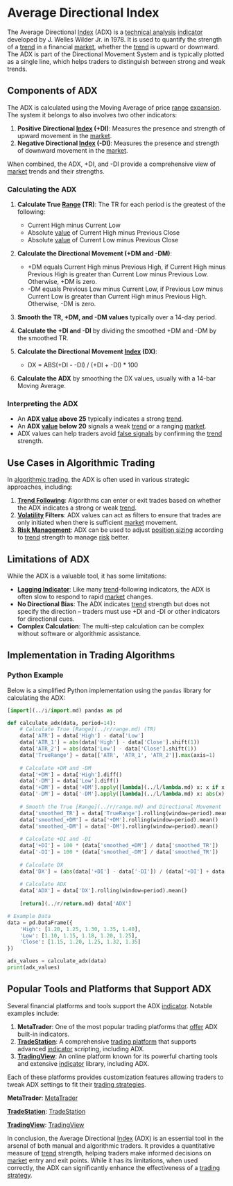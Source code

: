# Average Directional Index

The Average Directional [Index](../i/index_instrument.md) (ADX) is a [technical analysis](../t/technical_analysis.md) [indicator](../i/indicator.md) developed by J. Welles Wilder Jr. in 1978. It is used to quantify the strength of a [trend](../t/trend.md) in a financial [market](../m/market.md), whether the [trend](../t/trend.md) is upward or downward. The ADX is part of the Directional Movement System and is typically plotted as a single line, which helps traders to distinguish between strong and weak trends.

## Components of ADX

The ADX is calculated using the Moving Average of price [range](../r/range.md) [expansion](../e/expansion.md). The system it belongs to also involves two other indicators:

1. **Positive Directional [Index](../i/index_instrument.md) (+DI)**: Measures the presence and strength of upward movement in the [market](../m/market.md).
2. **Negative Directional [Index](../i/index_instrument.md) (-DI)**: Measures the presence and strength of downward movement in the [market](../m/market.md).

When combined, the ADX, +DI, and -DI provide a comprehensive view of [market](../m/market.md) trends and their strengths.

### Calculating the ADX

1. **Calculate True [Range](../r/range.md) (TR)**: The TR for each period is the greatest of the following:
    - Current High minus Current Low
    - Absolute [value](../v/value.md) of Current High minus Previous Close
    - Absolute [value](../v/value.md) of Current Low minus Previous Close

2. **Calculate the Directional Movement (+DM and -DM)**:
    - +DM equals Current High minus Previous High, if Current High minus Previous High is greater than Current Low minus Previous Low. Otherwise, +DM is zero.
    - -DM equals Previous Low minus Current Low, if Previous Low minus Current Low is greater than Current High minus Previous High. Otherwise, -DM is zero.

3. **Smooth the TR, +DM, and -DM values** typically over a 14-day period.

4. **Calculate the +DI and -DI** by dividing the smoothed +DM and -DM by the smoothed TR.

5. **Calculate the Directional Movement [Index](../i/index_instrument.md) (DX)**:
    - DX = ABS(+DI - -DI) / (+DI + -DI) * 100

6. **Calculate the ADX** by smoothing the DX values, usually with a 14-bar Moving Average.

### Interpreting the ADX

- An **ADX [value](../v/value.md) above 25** typically indicates a strong [trend](../t/trend.md).
- An **ADX [value](../v/value.md) below 20** signals a weak [trend](../t/trend.md) or a ranging [market](../m/market.md).
- ADX values can help traders avoid [false signals](../f/false_signals_in_trading.md) by confirming the [trend](../t/trend.md) strength.

## Use Cases in Algorithmic Trading

In [algorithmic trading](../a/algorithmic_trading.md), the ADX is often used in various strategic approaches, including:

1. **[Trend Following](../t/trend_following.md)**: Algorithms can enter or exit trades based on whether the ADX indicates a strong or weak [trend](../t/trend.md).
2. **[Volatility](../v/volatility.md) Filters**: ADX values can act as filters to ensure that trades are only initiated when there is sufficient [market](../m/market.md) movement.
3. **[Risk Management](../r/risk_management.md)**: ADX can be used to adjust [position sizing](../p/position_sizing.md) according to [trend](../t/trend.md) strength to manage [risk](../r/risk.md) better.

## Limitations of ADX

While the ADX is a valuable tool, it has some limitations:

- **[Lagging Indicator](../l/lagging_indicator.md)**: Like many [trend](../t/trend.md)-following indicators, the ADX is often slow to respond to rapid [market](../m/market.md) changes.
- **No Directional Bias**: The ADX indicates [trend](../t/trend.md) strength but does not specify the direction – traders must use +DI and -DI or other indicators for directional cues.
- **Complex Calculation**: The multi-step calculation can be complex without software or algorithmic assistance.

## Implementation in Trading Algorithms

### Python Example

Below is a simplified Python implementation using the `pandas` library for calculating the ADX:

```python
[import](../i/import.md) pandas as pd

def calculate_adx(data, period=14):
    # Calculate True [Range](../r/range.md) (TR)
    data['ATR'] = data['High'] - data['Low']
    data['ATR_1'] = abs(data['High'] - data['Close'].shift(1))
    data['ATR_2'] = abs(data['Low'] - data['Close'].shift(1))
    data['TrueRange'] = data[['ATR', 'ATR_1', 'ATR_2']].max(axis=1)
    
    # Calculate +DM and -DM
    data['+DM'] = data['High'].diff()
    data['-DM'] = data['Low'].diff()
    data['+DM'] = data['+DM'].apply([lambda](../l/lambda.md) x: x if x > 0 else 0)
    data['-DM'] = data['-DM'].apply([lambda](../l/lambda.md) x: abs(x) if x < 0 else 0)
    
    # Smooth the True [Range](../r/range.md) and Directional Movement
    data['smoothed_TR'] = data['TrueRange'].rolling(window=period).mean()
    data['smoothed_+DM'] = data['+DM'].rolling(window=period).mean()
    data['smoothed_-DM'] = data['-DM'].rolling(window=period).mean()
    
    # Calculate +DI and -DI
    data['+DI'] = 100 * (data['smoothed_+DM'] / data['smoothed_TR'])
    data['-DI'] = 100 * (data['smoothed_-DM'] / data['smoothed_TR'])
    
    # Calculate DX
    data['DX'] = (abs(data['+DI'] - data['-DI']) / (data['+DI'] + data['-DI'])) * 100
    
    # Calculate ADX
    data['ADX'] = data['DX'].rolling(window=period).mean()
    
    [return](../r/return.md) data['ADX']

# Example Data
data = pd.DataFrame({
    'High': [1.20, 1.25, 1.30, 1.35, 1.40],
    'Low': [1.10, 1.15, 1.18, 1.20, 1.25],
    'Close': [1.15, 1.20, 1.25, 1.32, 1.35]
})

adx_values = calculate_adx(data)
print(adx_values)
```

## Popular Tools and Platforms that Support ADX

Several financial platforms and tools support the ADX [indicator](../i/indicator.md). Notable examples include:

1. **MetaTrader**: One of the most popular trading platforms that [offer](../o/offer.md) ADX built-in indicators.
2. **[TradeStation](../t/tradestation.md)**: A comprehensive [trading platform](../t/trading_platform.md) that supports advanced [indicator](../i/indicator.md) scripting, including ADX.
3. **[TradingView](../t/tradingview.md)**: An online platform known for its powerful charting tools and extensive [indicator](../i/indicator.md) library, including ADX.

Each of these platforms provides customization features allowing traders to tweak ADX settings to fit their [trading strategies](../t/trading_strategies.md).

**MetaTrader**: [MetaTrader](https://www.metatrader4.com/)

**[TradeStation](../t/tradestation.md)**: [TradeStation](https://www.tradestation.com/)

**[TradingView](../t/tradingview.md)**: [TradingView](https://www.tradingview.com/)

In conclusion, the Average Directional [Index](../i/index_instrument.md) (ADX) is an essential tool in the arsenal of both manual and algorithmic traders. It provides a quantitative measure of [trend](../t/trend.md) strength, helping traders make informed decisions on [market](../m/market.md) entry and exit points. While it has its limitations, when used correctly, the ADX can significantly enhance the effectiveness of a [trading strategy](../t/trading_strategy.md).